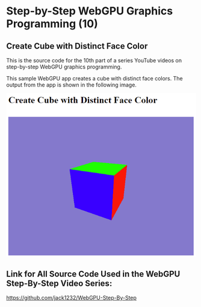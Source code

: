 # Step-by-Step WebGPU Graphics Programming (10) 
## Create Cube with Distinct Face Color 

This is the source code for the 10th part of a series YouTube videos on step-by-step WebGPU graphics programming.

This sample WebGPU app creates a cube with distinct face colors. The output from the app is shown in the following image.

![image02](dist/assets/image02.png)

## Link for All Source Code Used in the WebGPU Step-By-Step Video Series:

https://github.com/jack1232/WebGPU-Step-By-Step